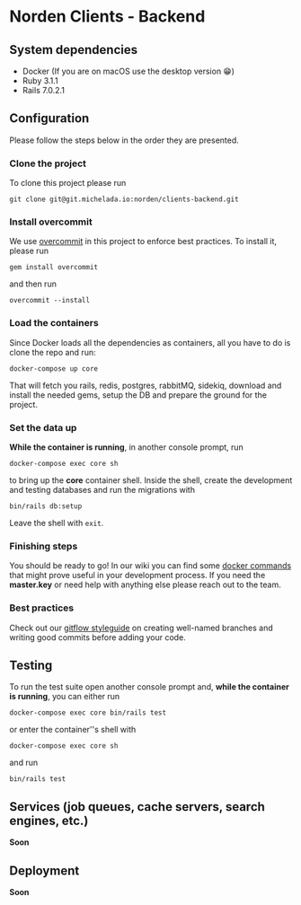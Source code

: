 # Norden Clients - Backend

## System dependencies
* Docker (If you are on macOS use the desktop version 😁)
* Ruby 3.1.1
* Rails 7.0.2.1

## Configuration
Please follow the steps below in the order they are presented.

### Clone the project
To clone this project please run
```console
git clone git@git.michelada.io:norden/clients-backend.git
```

### Install overcommit
We use [overcommit](https://github.com/sds/overcommit) in this project to enforce best practices. To install it, please run
```console
gem install overcommit
```

and then run
```console
overcommit --install
```

### Load the containers
Since Docker loads all the dependencies as containers, all you have to do is clone the repo and run:

```console
docker-compose up core
```
That will fetch you rails, redis, postgres, rabbitMQ, sidekiq, download and install the needed gems, setup the DB and prepare the ground for the project.

### Set the data up
**While the container is running**, in another console prompt, run 
```console
docker-compose exec core sh
```
to bring up the **core** container shell. Inside the shell, create the development and testing databases and run the migrations with 
```console
bin/rails db:setup
```
Leave the shell with `exit`.

### Finishing steps
You should be ready to go! In our wiki you can find some [docker commands](https://git.michelada.io/norden/core-backend/-/wikis/Docker) that might prove useful in your development process.
If you need the **master.key** or need help with anything else please reach out to the team.

### Best practices
Check out our [gitflow styleguide](https://git.michelada.io/norden/core-backend/-/wikis/Gitflow) on creating well-named branches and writing good commits before adding your code.

## Testing
To run the test suite open another console prompt and, **while the container is running**, you can either run 
```console
docker-compose exec core bin/rails test
```
or enter the container''s shell with
```console
docker-compose exec core sh
```

and run
```console
bin/rails test
```

## Services (job queues, cache servers, search engines, etc.)
**Soon**

## Deployment
**Soon**
